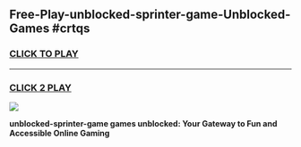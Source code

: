 
## Free-Play-unblocked-sprinter-game-Unblocked-Games #crtqs
<h3>
<a href="https://news.freeplayer.one?title=unblocked-sprinter-game&ref=8M">CLICK TO PLAY</a></h3>
<hr>

<h3>
<a href="https://news.freeplayer.one?title=unblocked-sprinter-game&ref=8M">CLICK 2 PLAY</a>
  
</h3>

<a href="https://news.freeplayer.one?title=unblocked-sprinter-game&ref=8M"><img src="https://clearcache.store/games.png"></a>


**unblocked-sprinter-game games unblocked: Your Gateway to Fun and Accessible Online Gaming**
